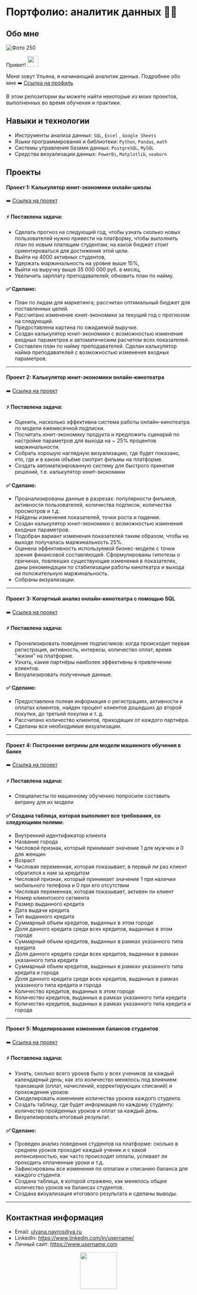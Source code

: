 # Портфолио: аналитик данных :woman_technologist:

## Обо мне 

![Фото 250](https://github.com/Ulyana-Navros/Portfolio/assets/139130975/9cfc8f6a-4e4b-498a-88ad-7d49142450eb)


  Привет! <img src="https://media.giphy.com/media/hvRJCLFzcasrR4ia7z/giphy.gif" width="30px"/>
</h1>

Меня зовут Ульяна, я начинающий аналитик данных. Подробнее обо мне :arrow_right: <a href="https://github.com/Ulyana-Navros">Ссылка на профиль</a>

В этом репозитории вы можете найти некоторые из моих проектов, выполненных во время обучения и практики.
<br>

## Навыки и технологии
- Инструменты анализа данных: ``SQL``, ``Excel`` , ``Google Sheets``
- Языки программирования и библиотеки: ``Python``, ``Pandas``, ``math`` 
- Системы управления базами данных: ``PostgreSQL``, ``MySQL``
- Средства визуализации данных: ``PowerBi``, ``Matplotlib``, ``seaborn``

## Проекты
#### <p> Проект 1: Калькулятор юнит-экономики онлайн-школы</p>

:arrow_right: <a href="https://github.com/Ulyana-Navros/Project-1/tree/main">Ссылка на проект</a>

#### :zap: Поставлена задача:	
- Сделать прогноз на следующий год, чтобы узнать сколько новых пользователей нужно привести на платформу, чтобы выполнить план по новым платящим студентам;
на какой бюджет стоит ориентироваться для достижения этой цели.
- Выйти на 4000 активных студентов,
- Удержать маржинальность на уровне выше 15%,
- Выйти на выручку выше 35 000 000 руб. в месяц,
- Увеличить зарплату преподавателей; обновить план по найму.

#### :white_check_mark: Сделано:
- План по лидам для маркетинга; рассчитан оптимальный бюджет для поставленных целей.
- Рассчитано изменение юнит-экономики за текущий год с прогнозом на следующий.
- Предоставлена картина по ожидаемой выручке.
- Создан калькулятор юнит-экономики с возможностью изменения входных параметров и автоматическим расчетом всех показателей.
- Составлен план по найму преподавателей. Сделан калькулятор найма преподавателей с возможностью изменения входных параметров.

---

#### <p> Проект 2: Калькулятор юнит-экономики онлайн-кинотеатра</p>

:arrow_right: <a href="https://github.com/Ulyana-Navros/Project-2/tree/main">Ссылка на проект</a>

#### :zap: Поставлена задача:	
- Оценить, насколько эффективна система работы онлайн-кинотеатра по модели ежемесячной подписки.
-	Посчитать юнит-экономику продукта и предложить сценарий по настройке параметров для выхода на ~ 25% процентов маржинальности.
- Собрать хорошую наглядную визуализацию, где будет показано, кто, где и в каком объёме смотрит фильмы на платформе. 
-	Создать автоматизированную систему для быстрого принятия решений, т.е. калькулятор юнит-экономики

#### :white_check_mark: Сделано:
- Проанализированы данные в разрезах: популярности фильмов, активности пользователей, количества подписок, количества просмотров и т.д.
- Найдены изменения показателей, точки роста и падения.
- Создан калькулятор юнит-экономики с возможностью изменения входных параметров.
- Подобран вариант изменения показателей таким образом, чтобы на выходе получалась маржинальность 25%.
- Оценена эффективность используемой бизнес-модели с точки зрения финансовой составляющей. Сформулированы гипотезы о причинах, повлекших существующие изменения в показателях, даны рекомендации по стабилизации работы кинотеатра и выхода на положительную маржинальность.
- Собраны визуализации.

---

#### <p> Проект 3: Когортный анализ онлайн-кинотеатра с помощью SQL</p>

:arrow_right: <a href="https://github.com/Ulyana-Navros/Project-3">Ссылка на проект</a>

#### :zap: Поставлена задача:	
- Пронализировать поведение подписчиков: когда происходит первая регистрация, активность, интересы, количество оплат, время "жизни" на платформе.
- Узнать, какие партнёры наиболее эффективны в привлечении клиентов.
- Визуализировать полученные данные.
  
#### :white_check_mark: Сделано:
- Предоставлена полная информация о регистрациях, активности и оплатах клиентов, найден процент клиентов дошедших до второй покупки, до третьей покупки и т. д.
- Рассчитано количество клиентов, приходящих от каждого партнёра.
- Сделаны все необходимые визуализации.

---

#### <p> Проект 4: Построение витрины для модели машинного обучения в банке</p>

:arrow_right: <a href="https://github.com/Ulyana-Navros/Project-4">Ссылка на проект</a>

#### :zap: Поставлена задача:	
- Специалисты по машинному обучению попросили составить витрину для их модели

#### :white_check_mark: Создана таблица, которая выполняет все требования, со следующими полями:
- Внутренний идентификатор клиента
- Название города
- Числовой признак, который принимает значение 1 для мужчин и 0 для женщин
- Возраст
- Числовая переменная, которая показывает, в первый ли раз клиент обратился к нам за кредитом
- Числовой признак, который принимает значение 1 при наличии мобильного телефона и 0 при его отсутствии
- Числовая переменная, которая показывает, активен ли клиент
- Номер клиентского сегмента
- Размер выданного кредита
- Дата выдачи кредита
- Тип выданного кредита
- Суммарный объем кредитов, выданных в этом городе
- Доля данного кредита среди всех кредитов, выданных в этом городе
- Суммарный объем кредитов, выданных в рамках указанного типа кредита
- Доля данного кредита среди всех кредитов, выданных в рамках указанного типа кредита
- Суммарный объем кредитов, выданных в рамках указанного типа кредита и города
- Доля данного кредита среди всех кредитов, выданных в рамках указанного типа кредита и города
- Количество кредитов, выданных в этом городе
- Количество кредитов, выданных в рамках указанного типа кредита
- Количество кредитов, выданных в рамках указанного типа кредита и города

---

#### <p> Проект 5: Моделирование изменения балансов студентов</p>

:arrow_right: <a href="https://github.com/Ulyana-Navros/Project-5">Ссылка на проект</a>

#### :zap: Поставлена задача:	
- Узнать, сколько всего уроков было у всех учеников за каждый календарный день;	как это количество менялось под влиянием транзакций (оплат, начислений, корректирующих списаний) и прохождения уроков.
- Смоделировать изменение количества уроков каждого студента.
- Создать таблицу, где будет информация по каждому студенту: количество пройденных уроков и оплат за каждый день.
- Визуализировать итоговый результат.
  
#### :white_check_mark: Сделано:
- Проведен анализ поведения студентов на платформе: сколько в среднем уроков проходит каждый ученик и с какой интенсивностью, как часто происходят оплаты, успевает ли проходить оплаченные уроки и т.д.
- Зафиксированы все изменения по оплатам и списанию баланса для каждого студента.
- Создана таблица, в которой отражено, как менялось общее количество уроков на балансах студентов.
- Создана визуализация итогового результата и сделаны выводы.

---

## Контактная информация
- Email: ulyana.navros@ya.ru
- LinkedIn: https://www.linkedin.com/in/username/
- Личный сайт: https://www.username.com

<div id="header" align="center">
  <img src="https://media.giphy.com/media/M9gbBd9nbDrOTu1Mqx/giphy.gif" width="100"/>
</div>
